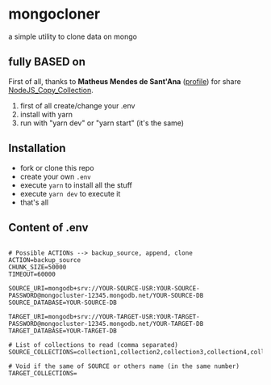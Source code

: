 # mongocloner

a simple utility to clone data on mongo

## fully BASED on

First of all, thanks to **Matheus Mendes de Sant'Ana** ([profile](https://github.com/matszrmn)) for share [NodeJS_Copy_Collection](https://github.com/matszrmn/NodeJS_Copy_Collection/tree/master/src).

1. first of all create/change your .env
1. install with yarn
1. run with "yarn dev" or "yarn start" (it's the same)

## Installation

- fork or clone this repo
- create your own `.env`
- execute `yarn` to install all the stuff
- execute `yarn dev` to execute it
- that's all

## Content of .env

```env

# Possible ACTIONs --> backup_source, append, clone
ACTION=backup_source
CHUNK_SIZE=50000
TIMEOUT=60000

SOURCE_URI=mongodb+srv://YOUR-SOURCE-USR:YOUR-SOURCE-PASSWORD@mongocluster-12345.mongodb.net/YOUR-SOURCE-DB
SOURCE_DATABASE=YOUR-SOURCE-DB

TARGET_URI=mongodb+srv://YOUR-TARGET-USR:YOUR-TARGET-PASSWORD@mongocluster-12345.mongodb.net/YOUR-TARGET-DB
TARGET_DATABASE=YOUR-TARGET-DB

# List of collections to read (comma separated)
SOURCE_COLLECTIONS=collection1,collection2,collection3,collection4,collection5

# Void if the same of SOURCE or others name (in the same number)
TARGET_COLLECTIONS=

```
